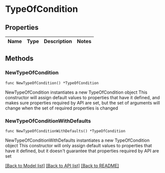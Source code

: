 # TypeOfCondition

## Properties

Name | Type | Description | Notes
------------ | ------------- | ------------- | -------------

## Methods

### NewTypeOfCondition

`func NewTypeOfCondition() *TypeOfCondition`

NewTypeOfCondition instantiates a new TypeOfCondition object
This constructor will assign default values to properties that have it defined,
and makes sure properties required by API are set, but the set of arguments
will change when the set of required properties is changed

### NewTypeOfConditionWithDefaults

`func NewTypeOfConditionWithDefaults() *TypeOfCondition`

NewTypeOfConditionWithDefaults instantiates a new TypeOfCondition object
This constructor will only assign default values to properties that have it defined,
but it doesn't guarantee that properties required by API are set


[[Back to Model list]](../README.md#documentation-for-models) [[Back to API list]](../README.md#documentation-for-api-endpoints) [[Back to README]](../README.md)


